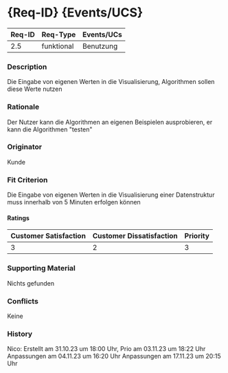 # {Req-ID} {Events/UCS}

| Req-ID | Req-Type | Events/UCs |
|--------|----------|------------|
| 2.5    | funktional | Benutzung |

### Description
Die Eingabe von eigenen Werten in die Visualisierung, Algorithmen sollen diese Werte nutzen 

### Rationale
Der Nutzer kann die Algorithmen an eigenen Beispielen ausprobieren, er kann die Algorithmen "testen"

### Originator
Kunde

### Fit Criterion
Die Eingabe von eigenen Werten in die Visualisierung einer Datenstruktur muss innerhalb von 5 Minuten erfolgen können

#### Ratings
| Customer Satisfaction | Customer Dissatisfaction | Priority |
|-----------------------|--------------------------|----------|
| 3                     | 2                        | 3        |

### Supporting Material
Nichts gefunden

### Conflicts
Keine

### History
Nico:
Erstellt am 31.10.23 um 18:00 Uhr,
Prio am 03.11.23 um 18:22 Uhr
Anpassungen am 04.11.23 um 16:20 Uhr
Anpassungen am 17.11.23 um 20:15 Uhr
